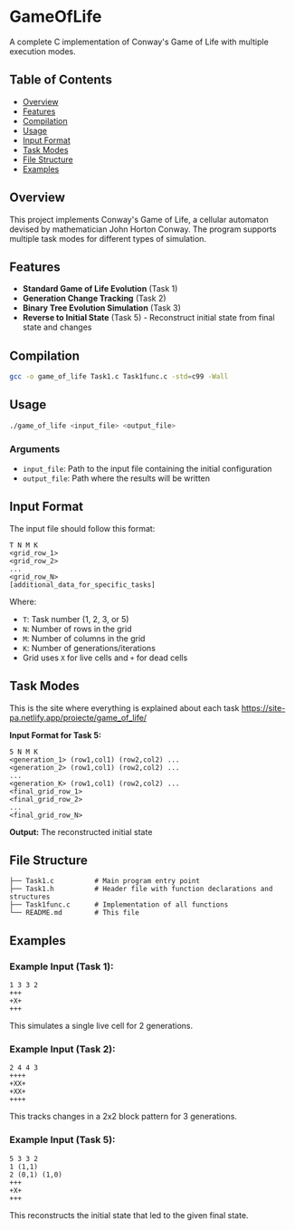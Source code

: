 # GameOfLife

A complete C implementation of Conway's Game of Life with multiple execution modes.

## Table of Contents
- [Overview](#overview)
- [Features](#features)
- [Compilation](#compilation)
- [Usage](#usage)
- [Input Format](#input-format)
- [Task Modes](#task-modes)
- [File Structure](#file-structure)
- [Examples](#examples)

## Overview

This project implements Conway's Game of Life, a cellular automaton devised by mathematician John Horton Conway. The program supports multiple task modes for different types of simulation.

## Features

- **Standard Game of Life Evolution** (Task 1)
- **Generation Change Tracking** (Task 2) 
- **Binary Tree Evolution Simulation** (Task 3)
- **Reverse to Initial State** (Task 5) - Reconstruct initial state from final state and changes

## Compilation

```bash
gcc -o game_of_life Task1.c Task1func.c -std=c99 -Wall
```

## Usage

```bash
./game_of_life <input_file> <output_file>
```

### Arguments
- `input_file`: Path to the input file containing the initial configuration
- `output_file`: Path where the results will be written

## Input Format

The input file should follow this format:

```
T N M K
<grid_row_1>
<grid_row_2>
...
<grid_row_N>
[additional_data_for_specific_tasks]
```

Where:
- `T`: Task number (1, 2, 3, or 5)
- `N`: Number of rows in the grid
- `M`: Number of columns in the grid  
- `K`: Number of generations/iterations
- Grid uses `X` for live cells and `+` for dead cells

## Task Modes

This is the site where everything is explained about each task
https://site-pa.netlify.app/proiecte/game_of_life/

**Input Format for Task 5:**
```
5 N M K
<generation_1> (row1,col1) (row2,col2) ...
<generation_2> (row1,col1) (row2,col2) ...  
...
<generation_K> (row1,col1) (row2,col2) ...
<final_grid_row_1>
<final_grid_row_2>
...
<final_grid_row_N>
```

**Output:** The reconstructed initial state

## File Structure

```
├── Task1.c          # Main program entry point
├── Task1.h          # Header file with function declarations and structures  
├── Task1func.c      # Implementation of all functions
└── README.md        # This file
```

## Examples

### Example Input (Task 1):
```
1 3 3 2
+++
+X+
+++
```

This simulates a single live cell for 2 generations.

### Example Input (Task 2):
```
2 4 4 3
++++
+XX+
+XX+
++++
```

This tracks changes in a 2x2 block pattern for 3 generations.

### Example Input (Task 5):
```
5 3 3 2  
1 (1,1)
2 (0,1) (1,0)
+++
+X+
+++
```

This reconstructs the initial state that led to the given final state.
